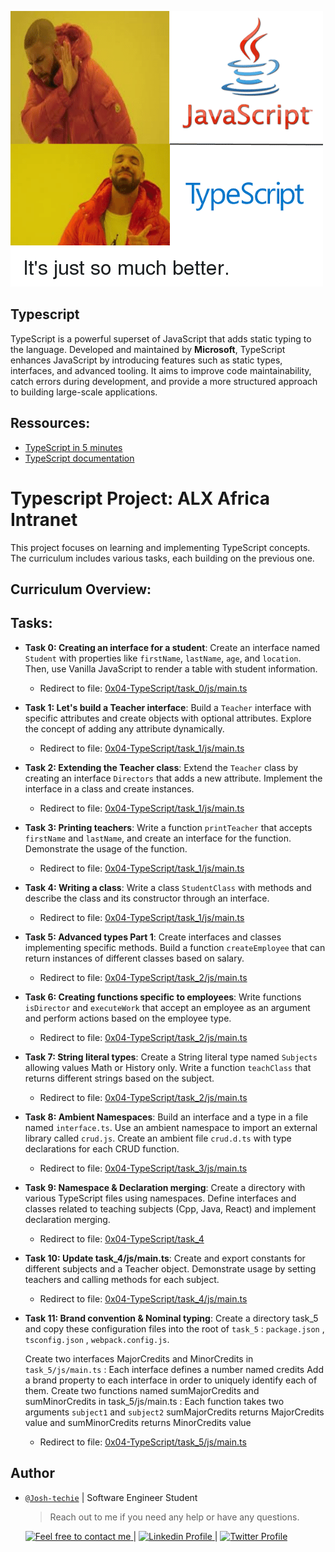 ![Typescript-Task](../Assets/Typescript.png)

## Typescript

TypeScript is a powerful superset of JavaScript that adds static typing to the language. Developed and maintained by **Microsoft**, TypeScript enhances JavaScript by introducing features such as static types, interfaces, and advanced tooling. It aims to improve code maintainability, catch errors during development, and provide a more structured approach to building large-scale applications.

## Ressources:

- [TypeScript in 5 minutes](https://www.typescriptlang.org/docs/handbook/typescript-in-5-minutes.html)
- [TypeScript documentation](https://www.typescriptlang.org/docs/handbook/basic-types.html)

# Typescript Project: ALX Africa Intranet

This project focuses on learning and implementing TypeScript concepts. The curriculum includes various tasks, each building on the previous one.

## Curriculum Overview:

## Tasks:

- **Task 0: Creating an interface for a student**: Create an interface named `Student` with properties like `firstName`, `lastName`, `age`, and `location`. Then, use Vanilla JavaScript to render a table with student information.

  - Redirect to file: [0x04-TypeScript/task_0/js/main.ts](./0x04-TypeScript/task_0/js/main.ts)

- **Task 1: Let's build a Teacher interface**: Build a `Teacher` interface with specific attributes and create objects with optional attributes. Explore the concept of adding any attribute dynamically.

  - Redirect to file: [0x04-TypeScript/task_1/js/main.ts](./0x04-TypeScript/task_1/js/main.ts)

- **Task 2: Extending the Teacher class**: Extend the `Teacher` class by creating an interface `Directors` that adds a new attribute. Implement the interface in a class and create instances.

  - Redirect to file: [0x04-TypeScript/task_1/js/main.ts](./0x04-TypeScript/task_1/js/main.ts)

- **Task 3: Printing teachers**: Write a function `printTeacher` that accepts `firstName` and `lastName`, and create an interface for the function. Demonstrate the usage of the function.

  - Redirect to file: [0x04-TypeScript/task_1/js/main.ts](./0x04-TypeScript/task_1/js/main.ts)

- **Task 4: Writing a class**: Write a class `StudentClass` with methods and describe the class and its constructor through an interface.

  - Redirect to file: [0x04-TypeScript/task_1/js/main.ts](./0x04-TypeScript/task_1/js/main.ts)

- **Task 5: Advanced types Part 1**: Create interfaces and classes implementing specific methods. Build a function `createEmployee` that can return instances of different classes based on salary.

  - Redirect to file: [0x04-TypeScript/task_2/js/main.ts](./0x04-TypeScript/task_2/js/main.ts)

- **Task 6: Creating functions specific to employees**: Write functions `isDirector` and `executeWork` that accept an employee as an argument and perform actions based on the employee type.

  - Redirect to file: [0x04-TypeScript/task_2/js/main.ts](./0x04-TypeScript/task_2/js/main.ts)

- **Task 7: String literal types**: Create a String literal type named `Subjects` allowing values Math or History only. Write a function `teachClass` that returns different strings based on the subject.

  - Redirect to file: [0x04-TypeScript/task_2/js/main.ts](./0x04-TypeScript/task_2/js/main.ts)

- **Task 8: Ambient Namespaces**: Build an interface and a type in a file named `interface.ts`. Use an ambient namespace to import an external library called `crud.js`. Create an ambient file `crud.d.ts` with type declarations for each CRUD function.

  - Redirect to file: [0x04-TypeScript/task_3/js/main.ts](./0x04-TypeScript/task_3/js/main.ts)

- **Task 9: Namespace & Declaration merging**: Create a directory with various TypeScript files using namespaces. Define interfaces and classes related to teaching subjects (Cpp, Java, React) and implement declaration merging.

  - Redirect to file: [0x04-TypeScript/task_4](./0x04-TypeScript/task_4)

- **Task 10: Update task_4/js/main.ts**: Create and export constants for different subjects and a Teacher object. Demonstrate usage by setting teachers and calling methods for each subject.

  - Redirect to file: [0x04-TypeScript/task_4/js/main.ts](./0x04-TypeScript/task_4/js/main.ts)

- **Task 11: Brand convention & Nominal typing**: Create a directory task_5 and copy these configuration files into the root of `task_5` : `package.json` , `tsconfig.json` , `webpack.config.js`.

  Create two interfaces MajorCredits and MinorCredits in `task_5/js/main.ts` : Each interface defines a number named credits
  Add a brand property to each interface in order to uniquely identify each of them. Create two functions named sumMajorCredits and sumMinorCredits in task_5/js/main.ts :
  Each function takes two arguments `subject1` and `subject2` sumMajorCredits returns MajorCredits value and sumMinorCredits returns MinorCredits value

  - Redirect to file: [0x04-TypeScript/task_5/js/main.ts](./0x04-TypeScript/task_5/js/main.ts)

## Author

- [`@Josh-techie`]() | Software Engineer Student

  > Reach out to me if you need any help or have any questions.

  <a href="mailto:youssef.abouyahia@e-polytechnique.ma">
  	<img alt="Feel free to contact me" src="https://img.shields.io/badge/-Ask_me_anything-blue?style=flat&logo=Gmail&logoColor=white&link=mailto:youssef.abouyahia@e-polytechnique.ma&color=3d85c6" />
  </a>
  <span> | </span>
    <a href="https://www.linkedin.com/in/youssef-abouyahia/">
        <img alt="Linkedin Profile" src="https://img.shields.io/badge/-Linkedin-0072b1?style=flat&logo=Linkedin&logoColor=white&link=https://www.linkedin.com/in/youssef-abouyahia/" />
    </a>
    <span> | </span>
    <a href="https://twitter.com/JoesephAb">
        <img alt="Twitter Profile" src="https://img.shields.io/badge/-Twitter-0072b1?style=flat&logo=Twitter&logoColor=white&link=https://twitter.com/JoesephAb&color=1DA1F2" />
    </a>
